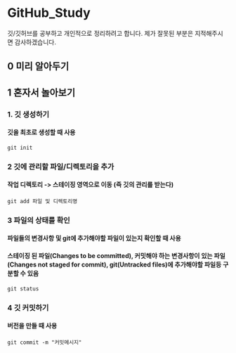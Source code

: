 # GitHub_Study
깃/깃허브를 공부하고 개인적으로 정리하려고 합니다. 제가 잘못된 부분은 지적해주시면 감사하겠습니다.

## 0 미리 알아두기

## 1 혼자서 놀아보기

### 1. 깃 생성하기 
#### 깃을 최초로 생성할 때 사용
```
git init
```

### 2 깃에 관리할 파일/디렉토리을 추가
#### 작업 디렉토리 -> 스테이징 영역으로 이동 (즉 깃의 관리를 받는다)
```
git add 파일 및 디렉토리명
```

### 3 파일의 상태를 확인
#### 파일들의 변경사항 및 git에 추가해야할 파일이 있는지 확인할 때 사용
#### 스테이징 된 파일(Changes to be committed), 커밋해야 하는 변경사항이 있는 파일(Changes not staged for commit), git(Untracked files)에 추가해야할 파일등 구분할 수 있음
```
git status
```


### 4 깃 커밋하기
#### 버전을 만들 때 사용
```
git commit -m "커밋메시지"
```



